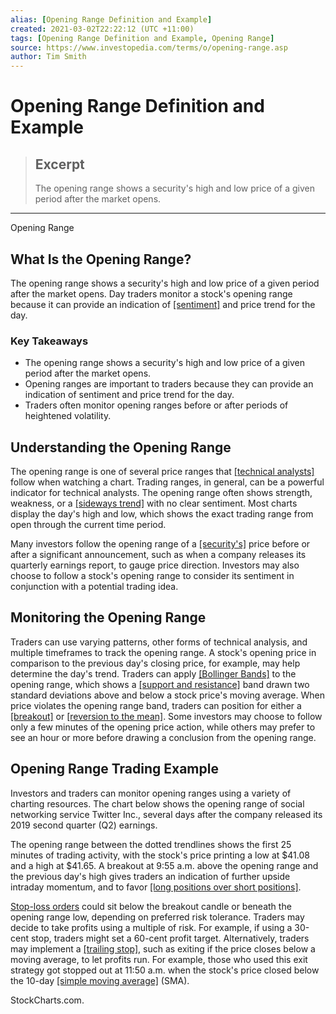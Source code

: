 ```yaml
---
alias: [Opening Range Definition and Example]
created: 2021-03-02T22:22:12 (UTC +11:00)
tags: [Opening Range Definition and Example, Opening Range]
source: https://www.investopedia.com/terms/o/opening-range.asp
author: Tim Smith
---
```


# Opening Range Definition and Example

> ## Excerpt
> The opening range shows a security's high and low price of a given period after the market opens.

---

Opening Range
## What Is the Opening Range?

The opening range shows a security's high and low price of a given period after the market opens. Day traders monitor a stock's opening range because it can provide an indication of [[sentiment]](https://www.investopedia.com/terms/m/marketsentiment.asp) and price trend for the day.

### Key Takeaways

-   The opening range shows a security's high and low price of a given period after the market opens.
-   Opening ranges are important to traders because they can provide an indication of sentiment and price trend for the day.
-   Traders often monitor opening ranges before or after periods of heightened volatility.

## Understanding the Opening Range

The opening range is one of several price ranges that [[technical analysts]](https://www.investopedia.com/terms/t/technical-analyst.asp) follow when watching a chart. Trading ranges, in general, can be a powerful indicator for technical analysts. The opening range often shows strength, weakness, or a [[sideways trend]](https://www.investopedia.com/terms/s/sidewaystrend.asp) with no clear sentiment. Most charts display the day's high and low, which shows the exact trading range from open through the current time period.

Many investors follow the opening range of a [[security's]](https://www.investopedia.com/terms/s/security.asp) price before or after a significant announcement, such as when a company releases its quarterly earnings report, to gauge price direction. Investors may also choose to follow a stock's opening range to consider its sentiment in conjunction with a potential trading idea.

## Monitoring the Opening Range

Traders can use varying patterns, other forms of technical analysis, and multiple timeframes to track the opening range. A stock's opening price in comparison to the previous day's closing price, for example, may help determine the day's trend. Traders can apply [[Bollinger Bands]](https://www.investopedia.com/terms/b/bollingerbands.asp) to the opening range, which shows a [[support and resistance]](https://www.investopedia.com/trading/support-and-resistance-basics/) band drawn two standard deviations above and below a stock price's moving average. When price violates the opening range band, traders can position for either a [[breakout]](https://www.investopedia.com/terms/b/breakout.asp) or [[reversion to the mean]](https://www.investopedia.com/terms/m/meanreversion.asp). Some investors may choose to follow only a few minutes of the opening price action, while others may prefer to see an hour or more before drawing a conclusion from the opening range.

## Opening Range Trading Example

Investors and traders can monitor opening ranges using a variety of charting resources. The chart below shows the opening range of social networking service Twitter Inc., several days after the company released its 2019 second quarter (Q2) earnings.

The opening range between the dotted trendlines shows the first 25 minutes of trading activity, with the stock's price printing a low at $41.08 and a high at $41.65. A breakout at 9:55 a.m. above the opening range and the previous day's high gives traders an indication of further upside intraday momentum, and to favor [[long positions over short positions]](https://www.investopedia.com/ask/answers/100314/whats-difference-between-long-and-short-position-market.asp).

[Stop-loss orders](https://www.investopedia.com/terms/s/stop-lossorder.asp) could sit below the breakout candle or beneath the opening range low, depending on preferred risk tolerance. Traders may decide to take profits using a multiple of risk. For example, if using a 30-cent stop, traders might set a 60-cent profit target. Alternatively, traders may implement a [[trailing stop]](https://www.investopedia.com/terms/t/trailingstop.asp), such as exiting if the price closes below a moving average, to let profits run. For example, those who used this exit strategy got stopped out at 11:50 a.m. when the stock's price closed below the 10-day [[simple moving average]](https://www.investopedia.com/terms/s/sma.asp) (SMA).

StockCharts.com.
